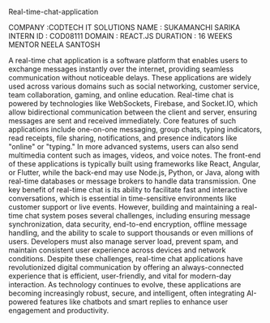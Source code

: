 Real-time-chat-application

COMPANY :CODTECH IT SOLUTIONS
NAME : SUKAMANCHI SARIKA
INTERN ID : COD08111
DOMAIN : REACT.JS
DURATION : 16 WEEKS
MENTOR NEELA SANTOSH

A real-time chat application is a software platform that enables users to exchange messages instantly over the internet, providing seamless communication without noticeable delays. These applications are widely used across various domains such as social networking, customer service, team collaboration, gaming, and online education. Real-time chat is powered by technologies like WebSockets, Firebase, and Socket.IO, which allow bidirectional communication between the client and server, ensuring messages are sent and received immediately. Core features of such applications include one-on-one messaging, group chats, typing indicators, read receipts, file sharing, notifications, and presence indicators like "online" or "typing." In more advanced systems, users can also send multimedia content such as images, videos, and voice notes. The front-end of these applications is typically built using frameworks like React, Angular, or Flutter, while the back-end may use Node.js, Python, or Java, along with real-time databases or message brokers to handle data transmission. One key benefit of real-time chat is its ability to facilitate fast and interactive conversations, which is essential in time-sensitive environments like customer support or live events. However, building and maintaining a real-time chat system poses several challenges, including ensuring message synchronization, data security, end-to-end encryption, offline message handling, and the ability to scale to support thousands or even millions of users. Developers must also manage server load, prevent spam, and maintain consistent user experience across devices and network conditions. Despite these challenges, real-time chat applications have revolutionized digital communication by offering an always-connected experience that is efficient, user-friendly, and vital for modern-day interaction. As technology continues to evolve, these applications are becoming increasingly robust, secure, and intelligent, often integrating AI-powered features like chatbots and smart replies to enhance user engagement and productivity.
